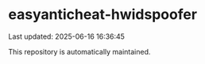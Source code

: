 # easyanticheat-hwidspoofer

Last updated: 2025-06-16 16:36:45

This repository is automatically maintained.
